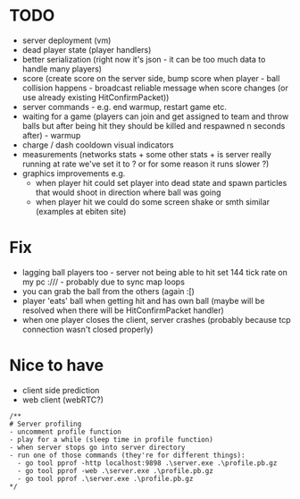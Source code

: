 # TODO

- server deployment (vm)
- dead player state (player handlers)
- better serialization (right now it's json - it can be too much data to handle many players)
- score (create score on the server side, bump score when player - ball collision happens - broadcast reliable message
  when score changes (or use already existing HitConfirmPacket))
- server commands - e.g. end warmup, restart game etc.
- waiting for a game (players can join and get assigned to team and throw balls but after being hit they should be
  killed and respawned n seconds after) - warmup
- charge / dash cooldown visual indicators
- measurements (networks stats + some other stats + is server really running at rate we've set it to ? or for some
  reason it runs slower ?)
- graphics improvements e.g.
    - when player hit could set player into dead state and spawn particles that would shoot in direction where ball was
      going
    - when player hit we could do some screen shake or smth similar (examples at ebiten site)

# Fix

- lagging ball players too - server not being able to hit set 144 tick rate on my pc :/// - probably due to sync map
  loops
- you can grab the ball from the others (again :[)
- player 'eats' ball when getting hit and has own ball (maybe will be resolved when there will be HitConfirmPacket
  handler)
- when one player closes the client, server crashes (probably because tcp connection wasn't closed properly)

# Nice to have

- client side prediction
- web client (webRTC?)

```
/**
# Server profiling
- uncomment profile function
- play for a while (sleep time in profile function)
- when server stops go into server directory
- run one of those commands (they're for different things): 
  - go tool pprof -http localhost:9898 .\server.exe .\profile.pb.gz
  - go tool pprof -web .\server.exe .\profile.pb.gz
  - go tool pprof .\server.exe .\profile.pb.gz
*/
```
